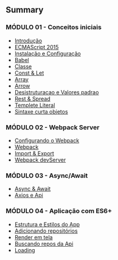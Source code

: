 ## Summary


### MÓDULO 01 - Conceitos iniciais

<ul>
    <li><a href="https://github.com/lucaspedronet/curso-ecmas6-news-features/blob/master/modulo-01-conceitos-iniciais/introducao.md" target="blank">Introdução</a></li>
    <li><a href="https://github.com/lucaspedronet/curso-ecmas6-news-features/blob/master/modulo-01-conceitos-iniciais/ecmascript-2015.md" target="blank">ECMAScript 2015</a></li>
    <li><a href="https://github.com/lucaspedronet/curso-ecmas6-news-features/blob/master/modulo-01-conceitos-iniciais/instalacao-e-configuracao.md" target="blank">Instalação e Configuração</a></li>
    <li><a href="https://github.com/lucaspedronet/curso-ecmas6-news-features/blob/master/modulo-01-conceitos-iniciais/babel.md" target="blank">Babel</a></li>
    <li><a href="https://github.com/lucaspedronet/curso-ecmas6-news-features/blob/master/modulo-01-conceitos-iniciais/classe.md" target="blank">Classe</a></li>
    <li><a href="https://github.com/lucaspedronet/curso-ecmas6-news-features/blob/master/modulo-01-conceitos-iniciais/const-e-let.md" target="blank">Const & Let</a></li>
    <li><a href="https://github.com/lucaspedronet/curso-ecmas6-news-features/blob/master/modulo-01-conceitos-iniciais/array.md" target="blank">Array</a></li>
    <li><a href="https://github.com/lucaspedronet/curso-ecmas6-news-features/blob/master/modulo-01-conceitos-iniciais/arrow.md" target="blank">Arrow</a></li>
    <li><a href="https://github.com/lucaspedronet/curso-ecmas6-news-features/blob/master/modulo-01-conceitos-iniciais/desistruturacao-valores-padrao.md" target="blank">Desistruturacao e Valores padrao</a></li>
    <li><a href="https://github.com/lucaspedronet/curso-ecmas6-news-features/blob/master/modulo-01-conceitos-iniciais/rest-spread.md" target="blank">Rest & Spread</a></li>
    <li><a href="https://github.com/lucaspedronet/curso-ecmas6-news-features/blob/master/modulo-01-conceitos-iniciais/templete-literal.md" target="blank">Templete Literal</a></li>
    <li><a href="https://github.com/lucaspedronet/curso-ecmas6-news-features/blob/master/modulo-01-conceitos-iniciais/sintaxe-curta-objetos.md" target="blank">Sintaxe curta objetos</a></li>
</ul>

### MÓDULO 02 - Webpack Server

<ul>
    <li><a href="https://github.com/lucaspedronet/curso-ecmas6-news-features/blob/master/modulo-02-webpack-server/webpack-configurando.md" target="blank">Configurando o Webpack</a></li>
    <li><a href="https://github.com/lucaspedronet/curso-ecmas6-news-features/blob/master/modulo-02-webpack-server/webpack-" target="blank">Webpack</a></li>
    <li><a href="https://github.com/lucaspedronet/curso-ecmas6-news-features/blob/master/modulo-02-webpack-server/import--export-" target="blank">Import & Export</a></li>
    <li><a href="https://github.com/lucaspedronet/curso-ecmas6-news-features/blob/master/modulo-02-webpack-server/webpack-devserver-" target="blank">Webpack devServer</a></li>
</ul>

### MÓDULO 03 - Async/Await

<ul>
  <li><a href="https://github.com/lucaspedronet/curso-ecmas6-news-features/blob/master/modulo-01-conceitos-iniciais/async--await-" target="blank">Async & Await</a></li>
    <li><a href="https://github.com/lucaspedronet/curso-ecmas6-news-features/blob/master/modulo-01-conceitos-iniciais/axios-e-api-" target="blank">Axios e Api</a></li>
    
</ul>

### MÓDULO 04 - Aplicação com ES6+

<ul>
  <li><a href="https://github.com/lucaspedronet/curso-ecmas6-news-features/blob/master/modulo-01-conceitos-iniciais/app-com-es6-" target="blank">Estrutura e Estilos do App</a></li>
    <li><a href="https://github.com/lucaspedronet/curso-ecmas6-news-features/blob/master/modulo-01-conceitos-iniciais/adicionando-repos-" target="blank">Adicionando repositórios</a></li>
    <li><a href="#" target="blank">Render em tela</a></li>
    <li><a href="https://github.com/lucaspedronet/curso-ecmas6-news-features/blob/master/modulo-01-conceitos-iniciais/buscando-api-" target="blank">Buscando repos da Api</a></li>
    <li><a href="https://github.com/lucaspedronet/curso-ecmas6-news-features/blob/master/modulo-01-conceitos-iniciais/loading-" target="blank">Loading</a></li>
</ul>